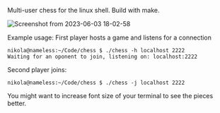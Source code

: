 Multi-user chess for the linux shell. Build with make.

![Screenshot from 2023-06-03 18-02-58](https://github.com/nzlatkov/chess/assets/44267903/06571245-6c0d-4c9b-98e0-86b076aed636)

Example usage:
First player hosts a game and listens for a connection
```
nikola@nameless:~/Code/chess $ ./chess -h localhost 2222
Waiting for an oponent to join, listening on: localhost:2222
```
Second player joins:
```
nikola@nameless:~/Code/chess $ ./chess -j localhost 2222
```

You might want to increase font size of your terminal to see the pieces better.
